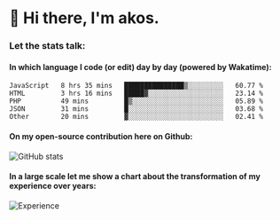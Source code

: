 # 👋 Hi there, I'm akos. 


### Let the stats talk:


#### In which language I code (or edit) day by day (powered by Wakatime): 

<!--START_SECTION:waka-->

```text
JavaScript   8 hrs 35 mins   ███████████████▒░░░░░░░░░   60.77 %
HTML         3 hrs 16 mins   █████▓░░░░░░░░░░░░░░░░░░░   23.14 %
PHP          49 mins         █▒░░░░░░░░░░░░░░░░░░░░░░░   05.89 %
JSON         31 mins         █░░░░░░░░░░░░░░░░░░░░░░░░   03.68 %
Other        20 mins         ▓░░░░░░░░░░░░░░░░░░░░░░░░   02.41 %
```

<!--END_SECTION:waka-->

#### On my open-source contribution here on Github:
 
![GitHub stats](https://github-readme-stats.vercel.app/api?username=akosbalasko)

#### In a large scale let me show a chart about the transformation of my experience over years:   

![Experience](https://cr-skills-chart-widget.azurewebsites.net/api/api?username=akosbalasko)
